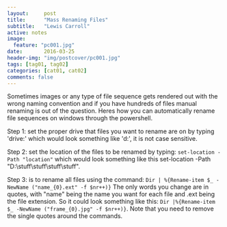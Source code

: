 ```yaml
---
layout:     post
title:      "Mass Renaming Files"
subtitle:   "Lewis Carroll"
active: notes
image:
  feature: "pc001.jpg"
date:       2016-03-25
header-img: "img/postcover/pc001.jpg"
tags: [tag01, tag02]
categories: [cat01, cat02]
comments: false
---
```


Sometimes images or any type of file sequence gets rendered out with the wrong naming convention and if you have hundreds of files manual renaming is out of the question. Heres how you can automatically rename file sequences on windows through the powershell.

Step 1: set the proper drive that files you want to rename are on by typing 'drive:' which would look something like 'd:', it is not case sensitive.

Step 2: set the location of the files to be renamed by typing: `set-location -Path "location"` which would look something like this set-location -Path "D:\stuff\stuff\stuff\stuff".

Step 3: is to rename all files using the command: `Dir | %{Rename-item $_ -NewName ("name_{0}.ext" -f $nr++)}`
The only words you change are in quotes, with "name" being the name you want for each file and .ext being the file extension. So it could look something like this: `Dir |%{Rename-item $_ -NewName ("frame_{0}.jpg" -f $nr++)}`. Note that you need to remove the single quotes around the commands.
